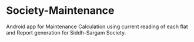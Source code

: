 # Society-Maintenance
Android app for Maintenance Calculation using current reading of each flat and Report generation for Siddh-Sargam Society.
